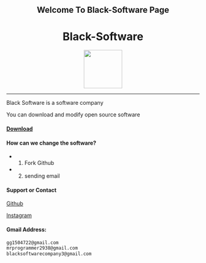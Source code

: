 <center>

## Welcome To Black-Software Page
# Black-Software

<img src='https://github.com/black-software-Com/Black-Software/blob/master/Scr/Black-Software-Logo.jpeg' width=100>

</center>
<hr>

Black Software is a software company

You can download and modify open source software

#### [Download](https://github.com/black-software-company)


#### How can we change the software?
- 1) Fork Github
- 2) sending email

#### Support or Contact

[Github](https://github.com/black-software-Com/Black-Software)

[Instagram](https://instagram.com/black_software_company)

#### Gmail Address:
``` txt
gg1504722@gmail.com
mrprogrammer2938@gmail.com
blacksoftwarecompany3@gmail.com
```
<br>
